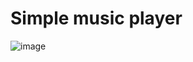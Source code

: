 # Simple music player
![image](https://user-images.githubusercontent.com/47569841/98442401-6ce66380-2115-11eb-91f5-9fa1c5e7855f.png)
